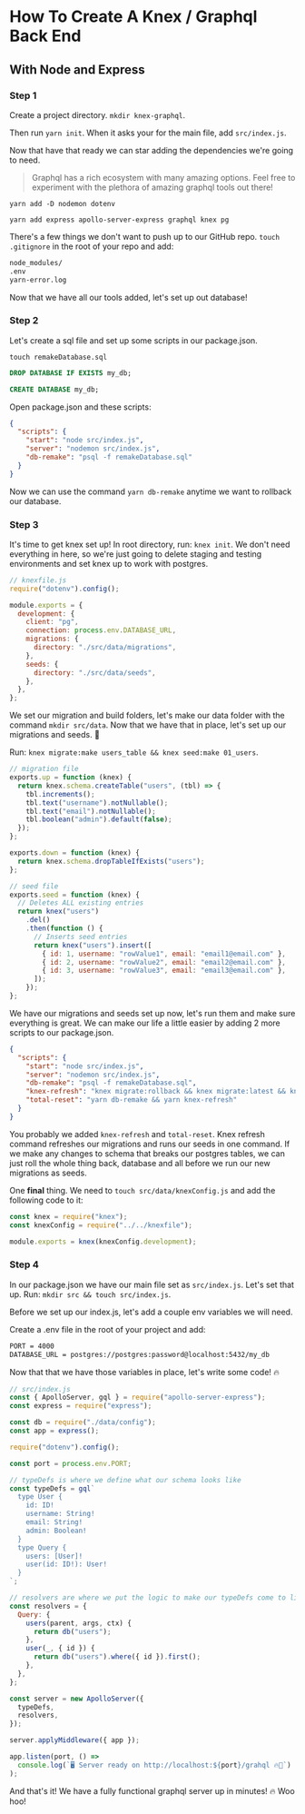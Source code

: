 # How To Create A Knex / Graphql Back End

## With Node and Express

### Step 1

Create a project directory. `mkdir knex-graphql`.

Then run `yarn init`. When it asks your for the main file, add `src/index.js`.

Now that have that ready we can star adding the dependencies we're going to need.

> Graphql has a rich ecosystem with many amazing options. Feel free to experiment with the plethora of amazing graphql tools out there!

`yarn add -D nodemon dotenv`

`yarn add express apollo-server-express graphql knex pg`

There's a few things we don't want to push up to our GitHub repo. `touch .gitignore` in the root of your repo and add:

```bash
node_modules/
.env
yarn-error.log
```

Now that we have all our tools added, let's set up out database!

### Step 2

Let's create a sql file and set up some scripts in our package.json.

`touch remakeDatabase.sql`

```sql
DROP DATABASE IF EXISTS my_db;

CREATE DATABASE my_db;
```

Open package.json and these scripts:

```json
{
  "scripts": {
    "start": "node src/index.js",
    "server": "nodemon src/index.js",
    "db-remake": "psql -f remakeDatabase.sql"
  }
}
```

Now we can use the command `yarn db-remake` anytime we want to rollback our database.

### Step 3

It's time to get knex set up! In root directory, run: `knex init`. We don't need everything in here, so we're just going to delete staging and testing environments and set knex up to work with postgres.

```javascript
// knexfile.js
require("dotenv").config();

module.exports = {
  development: {
    client: "pg",
    connection: process.env.DATABASE_URL,
    migrations: {
      directory: "./src/data/migrations",
    },
    seeds: {
      directory: "./src/data/seeds",
    },
  },
};
```

We set our migration and build folders, let's make our data folder with the command `mkdir src/data`. Now that we have that in place, let's set up our migrations and seeds. 🌱

Run: `knex migrate:make users_table && knex seed:make 01_users`.

```javascript
// migration file
exports.up = function (knex) {
  return knex.schema.createTable("users", (tbl) => {
    tbl.increments();
    tbl.text("username").notNullable();
    tbl.text("email").notNullable();
    tbl.boolean("admin").default(false);
  });
};

exports.down = function (knex) {
  return knex.schema.dropTableIfExists("users");
};
```

```javascript
// seed file
exports.seed = function (knex) {
  // Deletes ALL existing entries
  return knex("users")
    .del()
    .then(function () {
      // Inserts seed entries
      return knex("users").insert([
        { id: 1, username: "rowValue1", email: "email1@email.com" },
        { id: 2, username: "rowValue2", email: "email2@email.com" },
        { id: 3, username: "rowValue3", email: "email3@email.com" },
      ]);
    });
};
```

We have our migrations and seeds set up now, let's run them and make sure everything is great. We can make our life a little easier by adding 2 more scripts to our package.json.

```json
{
  "scripts": {
    "start": "node src/index.js",
    "server": "nodemon src/index.js",
    "db-remake": "psql -f remakeDatabase.sql",
    "knex-refresh": "knex migrate:rollback && knex migrate:latest && knex seed:run",
    "total-reset": "yarn db-remake && yarn knex-refresh"
  }
}
```

You probably we added `knex-refresh` and `total-reset`. Knex refresh command refreshes our migrations and runs our seeds in one command. If we make any changes to schema that breaks our postgres tables, we can just roll the whole thing back, database and all before we run our new migrations as seeds.

One **final** thing. We need to `touch src/data/knexConfig.js` and add the following code to it:

```javascript
const knex = require("knex");
const knexConfig = require("../../knexfile");

module.exports = knex(knexConfig.development);
```

### Step 4

In our package.json we have our main file set as `src/index.js`. Let's set that up. Run: `mkdir src && touch src/index.js`.

Before we set up our index.js, let's add a couple env variables we will need.

Create a .env file in the root of your project and add:

```bash
PORT = 4000
DATABASE_URL = postgres://postgres:password@localhost:5432/my_db
```

Now that that we have those variables in place, let's write some code! 🔥

```javascript
// src/index.js
const { ApolloServer, gql } = require("apollo-server-express");
const express = require("express");

const db = require("./data/config");
const app = express();

require("dotenv").config();

const port = process.env.PORT;

// typeDefs is where we define what our schema looks like
const typeDefs = gql`
  type User {
    id: ID!
    username: String!
    email: String!
    admin: Boolean!
  }
  type Query {
    users: [User]!
    user(id: ID!): User!
  }
`;

// resolvers are where we put the logic to make our typeDefs come to life
const resolvers = {
  Query: {
    users(parent, args, ctx) {
      return db("users");
    },
    user(_, { id }) {
      return db("users").where({ id }).first();
    },
  },
};

const server = new ApolloServer({
  typeDefs,
  resolvers,
});

server.applyMiddleware({ app });

app.listen(port, () =>
  console.log(`🖥 Server ready on http://localhost:${port}/grahql 🔥🚀`)
);
```

And that's it! We have a fully functional graphql server up in minutes! 🔥 Woo hoo!
